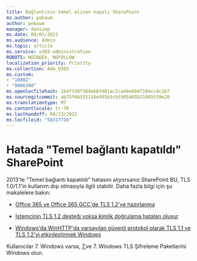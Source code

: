```yaml
---
title: Bağlantının temel alınan kapalı SharePoint
ms.author: pebaum
author: pebaum
manager: dansimp
ms.date: 04/01/2021
ms.audience: Admin
ms.topic: article
ms.service: o365-administration
ROBOTS: NOINDEX, NOFOLLOW
localization_priority: Priority
ms.collection: Adm_O365
ms.custom:
- "10802"
- "9006390"
ms.openlocfilehash: 1b4f336f389eb6fd81ac2ca40e6047184cc4c1bf
ms.sourcegitcommit: ab75f66355116e995b3cb5505465b31989339e28
ms.translationtype: MT
ms.contentlocale: tr-TR
ms.lasthandoff: 08/13/2021
ms.locfileid: "58317716"
---
```

# <a name="the-underlying-connection-was-closed-error-in-sharepoint"></a>Hatada "Temel bağlantı kapatıldı" SharePoint

2013'te "Temel bağlantı kapatıldı" hatasını alıyorsanız SharePoint BU, TLS 1.0/1.1'in kullanım dışı olmasıyla ilgili olabilir. Daha fazla bilgi için şu makalelere bakın:

- [Office 365 ve Office 365 GCC'de TLS 1.2'ye hazırlanma](https://docs.microsoft.com/microsoft-365/compliance/prepare-tls-1.2-in-office-365)

- [İstemcinin TLS 1.2 desteği yoksa kimlik doğrulama hataları oluşur](https://review.docs.microsoft.com/sharepoint/troubleshoot/administration/authentication-errors-tls12-support)

- [Windows'da WinHTTP'da varsayılan güvenli protokol olarak TLS 1.1 ve TLS 1.2'yi etkinleştirmek Windows](https://support.microsoft.com/topic/update-to-enable-tls-1-1-and-tls-1-2-as-default-secure-protocols-in-winhttp-in-windows-c4bd73d2-31d7-761e-0178-11268bb10392)

Kullanıcılar 7. Windows varsa, [7.](https://docs.microsoft.com/windows/win32/secauthn/tls-cipher-suites-in-windows-7)ve 7. Windows TLS Şifreleme Paketlerini Windows olun.